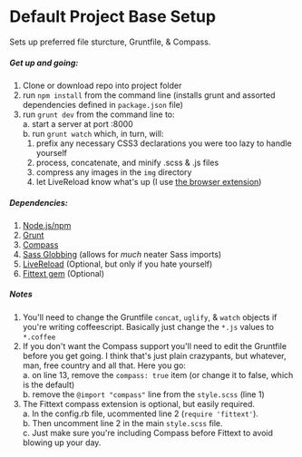 Default Project Base Setup
=====

Sets up preferred file sturcture, Gruntfile, & Compass.

##### Get up and going:

1. Clone or download repo into project folder
2. run `npm install` from the command line (installs grunt and assorted dependencies defined in `package.json` file)
3. run `grunt dev` from the command line to:  
  a. start a server at port :8000  
  b. run `grunt watch` which, in turn, will:  
    1. prefix any necessary CSS3 declarations you were too lazy to handle yourself  
    2. process, concatenate, and minify .scss & .js files  
    3. compress any images in the `img` directory  
    4. let LiveReload know what's up (I use [the browser extension](http://feedback.livereload.com/knowledgebase/articles/86242-how-do-i-install-and-use-the-browser-extensions-))  

##### Dependencies:

1. [Node.js/npm](http://nodejs.org/)  
2. [Grunt](http://gruntjs.com/)  
3. [Compass](http://compass-style.org/)  
4. [Sass Globbing](https://github.com/chriseppstein/sass-globbing) (allows for *much* neater Sass imports)  
5. [LiveReload](http://livereload.com/) (Optional, but only if you hate yourself)  
6. [Fittext gem](https://github.com/bookcasey/fittext) (Optional)  

##### Notes
1. You'll need to change the Gruntfile `concat`, `uglify`, & `watch` objects if you're writing coffeescript. Basically just change the `*.js` values to `*.coffee`  
2. If you don't want the Compass support you'll need to edit the Gruntfile before you get going. I think that's just plain crazypants, but whatever, man, free country and all that. Here you go:  
  a. on line 13, remove the `compass: true` item (or change it to false, which is the default)  
  b. remove the `@import "compass"` line from the `style.scss` (line 1)  
3. The Fittext compass extension is optional, but easily required.   
  a. In the config.rb file, ucommented line 2 (`require 'fittext'`).  
  b. Then uncomment line 2 in the main `style.scss` file.  
  c. Just make sure you're including Compass before Fittext to avoid blowing up your day.  